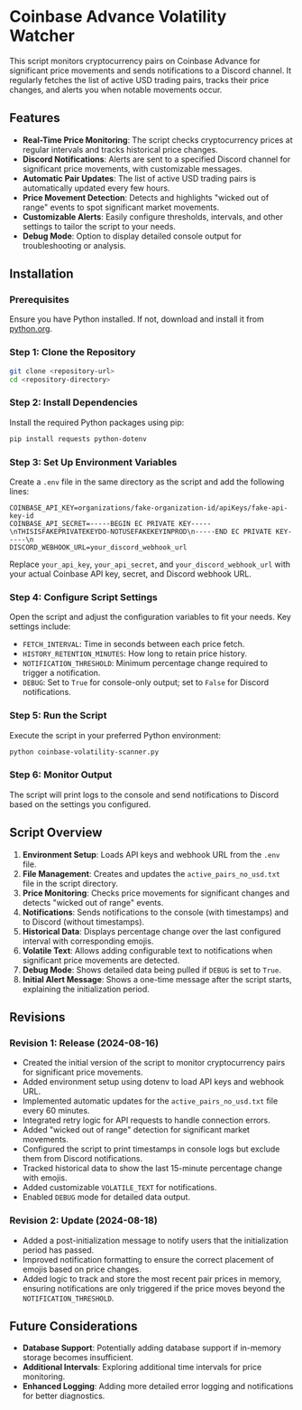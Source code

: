 # Coinbase Advance Volatility Watcher

This script monitors cryptocurrency pairs on Coinbase Advance for significant price movements and sends notifications to a Discord channel. It regularly fetches the list of active USD trading pairs, tracks their price changes, and alerts you when notable movements occur.

## Features

- **Real-Time Price Monitoring**: The script checks cryptocurrency prices at regular intervals and tracks historical price changes.
- **Discord Notifications**: Alerts are sent to a specified Discord channel for significant price movements, with customizable messages.
- **Automatic Pair Updates**: The list of active USD trading pairs is automatically updated every few hours.
- **Price Movement Detection**: Detects and highlights "wicked out of range" events to spot significant market movements.
- **Customizable Alerts**: Easily configure thresholds, intervals, and other settings to tailor the script to your needs.
- **Debug Mode**: Option to display detailed console output for troubleshooting or analysis.

## Installation

### Prerequisites

Ensure you have Python installed. If not, download and install it from [python.org](https://www.python.org/downloads/).

### Step 1: Clone the Repository

```bash
git clone <repository-url>
cd <repository-directory>
```

### Step 2: Install Dependencies

Install the required Python packages using pip:

```bash
pip install requests python-dotenv
```

### Step 3: Set Up Environment Variables

Create a `.env` file in the same directory as the script and add the following lines:

```env
COINBASE_API_KEY=organizations/fake-organization-id/apiKeys/fake-api-key-id
COINBASE_API_SECRET=-----BEGIN EC PRIVATE KEY-----\nTHISISFAKEPRIVATEKEYDO-NOTUSEFAKEKEYINPROD\n-----END EC PRIVATE KEY-----\n
DISCORD_WEBHOOK_URL=your_discord_webhook_url
```

Replace `your_api_key`, `your_api_secret`, and `your_discord_webhook_url` with your actual Coinbase API key, secret, and Discord webhook URL.

### Step 4: Configure Script Settings

Open the script and adjust the configuration variables to fit your needs. Key settings include:

- `FETCH_INTERVAL`: Time in seconds between each price fetch.
- `HISTORY_RETENTION_MINUTES`: How long to retain price history.
- `NOTIFICATION_THRESHOLD`: Minimum percentage change required to trigger a notification.
- `DEBUG`: Set to `True` for console-only output; set to `False` for Discord notifications.

### Step 5: Run the Script

Execute the script in your preferred Python environment:

```bash
python coinbase-volatility-scanner.py
```

### Step 6: Monitor Output

The script will print logs to the console and send notifications to Discord based on the settings you configured.

## Script Overview

1. **Environment Setup**: Loads API keys and webhook URL from the `.env` file.
2. **File Management**: Creates and updates the `active_pairs_no_usd.txt` file in the script directory.
3. **Price Monitoring**: Checks price movements for significant changes and detects "wicked out of range" events.
4. **Notifications**: Sends notifications to the console (with timestamps) and to Discord (without timestamps).
5. **Historical Data**: Displays percentage change over the last configured interval with corresponding emojis.
6. **Volatile Text**: Allows adding configurable text to notifications when significant price movements are detected.
7. **Debug Mode**: Shows detailed data being pulled if `DEBUG` is set to `True`.
8. **Initial Alert Message**: Shows a one-time message after the script starts, explaining the initialization period.

## Revisions

### Revision 1: Release (2024-08-16)
- Created the initial version of the script to monitor cryptocurrency pairs for significant price movements.
- Added environment setup using dotenv to load API keys and webhook URL.
- Implemented automatic updates for the `active_pairs_no_usd.txt` file every 60 minutes.
- Integrated retry logic for API requests to handle connection errors.
- Added "wicked out of range" detection for significant market movements.
- Configured the script to print timestamps in console logs but exclude them from Discord notifications.
- Tracked historical data to show the last 15-minute percentage change with emojis.
- Added customizable `VOLATILE_TEXT` for notifications.
- Enabled `DEBUG` mode for detailed data output.

### Revision 2: Update (2024-08-18)
- Added a post-initialization message to notify users that the initialization period has passed.
- Improved notification formatting to ensure the correct placement of emojis based on price changes.
- Added logic to track and store the most recent pair prices in memory, ensuring notifications are only triggered if the price moves beyond the `NOTIFICATION_THRESHOLD`.

## Future Considerations

- **Database Support**: Potentially adding database support if in-memory storage becomes insufficient.
- **Additional Intervals**: Exploring additional time intervals for price monitoring.
- **Enhanced Logging**: Adding more detailed error logging and notifications for better diagnostics.

